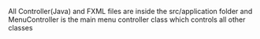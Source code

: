 All Controller(Java) and FXML files are inside the src/application folder and MenuController is the main menu controller class which controls all other classes
